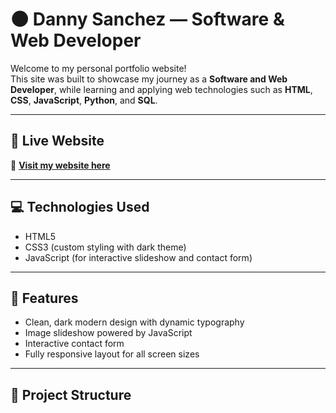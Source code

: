 # 🌑 Danny Sanchez — Software & Web Developer

Welcome to my personal portfolio website!  
This site was built to showcase my journey as a **Software and Web Developer**, while learning and applying web technologies such as **HTML**, **CSS**, **JavaScript**, **Python**, and **SQL**.

---

## 🚀 Live Website
🔗 **[Visit my website here](https://DannySanchez.github.io)**

---

## 💻 Technologies Used
- HTML5  
- CSS3 (custom styling with dark theme)  
- JavaScript (for interactive slideshow and contact form)

---

## 🧩 Features
- Clean, dark modern design with dynamic typography  
- Image slideshow powered by JavaScript  
- Interactive contact form  
- Fully responsive layout for all screen sizes

---

## 📂 Project Structure

